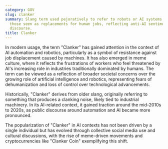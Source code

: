 ```yaml
---
category: GOV
slug: clanker
summary: Slang term used pejoratively to refer to robots or AI systems, especially
  those seen as replacements for human jobs, reflecting anti-AI sentiment in popular
  discourse.
title: Clanker
---
```


In modern usage, the term "Clanker" has gained attention in the context of AI automation and robotics, particularly as a symbol of resistance against job displacement caused by machines. It has also emerged in meme culture, where it reflects the frustrations of workers who feel threatened by AI's increasing role in industries traditionally dominated by humans. The term can be viewed as a reflection of broader societal concerns over the growing role of artificial intelligence and robotics, representing fears of dehumanization and loss of control over technological advancements​.

Historically, "Clanker" derives from older slang, originally referring to something that produces a clanking noise, likely tied to industrial machinery. In its AI-related context, it gained traction around the mid-2010s to 2020s, as public discourse around automation and AI became more pronounced.

The popularization of "Clanker" in AI contexts has not been driven by a single individual but has evolved through collective social media use and cultural discussions, with the rise of meme-driven movements and cryptocurrencies like "Clanker Coin" exemplifying this shift​.